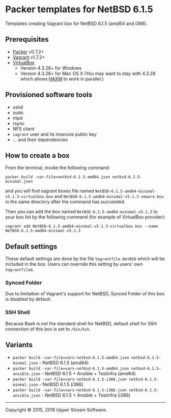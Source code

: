 # Packer templates for NetBSD 6.1.5

Templates creating Vagrant box for NetBSD 6.1.5 (amd64 and i386).

## Prerequisites

* [Packer] v0.7.2+
* [Vagrant] v1.7.2+
* [VirtualBox]
	* Version 4.3.28+ for Windows
	* Version 4.3.28+ for Mac OS X (You may want to stay with 4.3.28 which allows [HAXM] to work in parallel.)

[Packer]: https://www.packer.io/ "Packer by HashiCorp"
[Vagrant]: https://www.vagrantup.com/ "Vagrant"
[VirtualBox]: https://www.virtualbox.org/ "Oracle VM VirtualBox"
[HAXM]: https://software.intel.com/en-us/android/articles/intel-hardware-accelerated-execution-manager
        "Intel&reg; Hardware Accelerated Execution Manager"

## Provisioned software tools

* sshd
* sudo
* ntpd
* rsync
* NFS client
* `vagrant` user and its insecure public key
* ... and their dependencies

## How to create a box

From the terminal, invoke the following command:

	packer build -var-file=netbsd-6.1.5-amd64.json netbsd-6.1.5-minimal.json

and you will find vagrant boxes file named `NetBSD-6.1.5-amd64-minimal-v5.1.3-virtualbox.box`
and `NetBSD-6.1.5-amd64-minimal-v5.1.3-vmware.box` in the same directory after the command has succeeded.

Then you can add the box named `NetBSD-6.1.5-amd64-minimal-v5.1.3` to your box list
by the following command (for example of VirtualBox provider):

	vagrant add NetBSD-6.1.5-amd64-minimal-v5.1.3-virtualbox.box --name NetBSD-6.1.5-amd64-minimal-v5.1.3

## Default settings

These default settings are done by the file `Vagrantfile.NetBSD` which will be included in the box.
Users can override this setting by users' own `Vagrantfile`s.

### Synced Folder

Due to limitation of Vagrant's support for NetBSD, Synced Folder of this box is disabled by default.

### SSH Shell

Because Bash is not the standard shell for NetBSD, default shell for SSH connection of this box
is set to `/bin/ksh`.

## Variants

* `packer build -var-file=vars-netbsd-6.1.5-amd64.json netbsd-6.1.5-minmal.json` - NetBSD 6.1.5 (amd64)
* `packer build -var-file=vars-netbsd-6.1.5-amd64.json netbsd-6.1.5-ansible.json` - NetBSD 6.1.5 + Ansible + Testinfra (amd64)
* `packer build -var-file=vars-netbsd-6.1.5-i386.json netbsd-6.1.5-minmal.json` - NetBSD 6.1.5 (i386)
* `packer build -var-file=vars-netbsd-6.1.5-i386.json netbsd-6.1.5-ansible.json` - NetBSD 6.1.5 + Ansible + Testinfra (i386)

- - -

Copyright &copy; 2015, 2016 Upper Stream Software.
